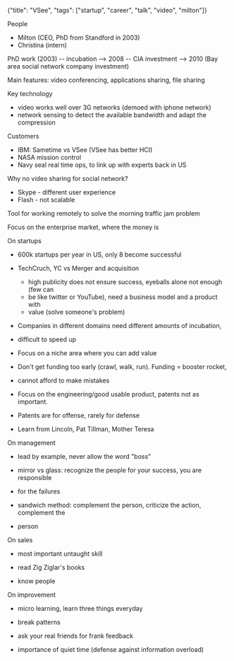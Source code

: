 {"title": "VSee", "tags": ["startup", "career", "talk", "video", "milton"]}

People
* Milton (CEO, PhD from Standford in 2003)
* Christina (intern)

PhD work (2003) -- incubation --> 2008 -- CIA investment --> 2010 (Bay area social
network company investment)

Main features: video conferencing, applications sharing, file sharing

Key technology
* video works well over 3G networks (demoed with iphone network)
* network sensing to detect the available bandwidth and adapt the compression

Customers
* IBM: Sametime vs VSee (VSee has better HCI)
* NASA  mission control
* Navy seal real time ops, to link up with experts back in US

Why no video sharing for social network?
* Skype - different user experience
* Flash - not scalable

Tool for working remotely to solve the morning traffic jam problem

Focus on the enterprise market, where the money is

On startups
* 600k startups per year in US, only 8 become successful

* TechCruch, YC vs Merger and acquisition
  * high publicity does not ensure success, eyeballs alone not enough (few can
  * be like twitter or YouTube), need a business model and a product with
  * value (solve someone's problem)

* Companies in different domains need different amounts of incubation,
* difficult to speed up

* Focus on a niche area where you can add value

* Don't get funding too early (crawl, walk, run). Funding = booster rocket,
* cannot afford to make mistakes

* Focus on the engineering/good usable product, patents not as important.
* Patents are for offense, rarely for defense

* Learn from Lincoln, Pat Tillman, Mother Teresa

On management
* lead by example, never allow the word "boss"

* mirror vs glass: recognize the people for your success, you are responsible
* for the failures

* sandwich method: complement the person, criticize the action, complement the
* person

On sales
* most important untaught skill

* read Zig Ziglar's books

* know people

On improvement
* micro learning, learn three things everyday

* break patterns

* ask your real friends for frank feedback

* importance of quiet time (defense against information overload)
